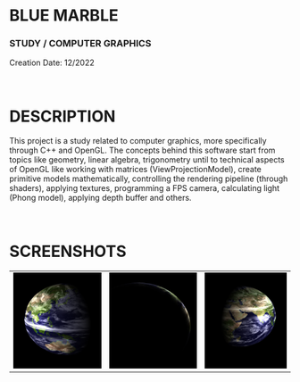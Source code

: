 # BLUE MARBLE
### STUDY / COMPUTER GRAPHICS

Creation Date: 12/2022

<br/>

# DESCRIPTION

This project is a study related to computer graphics, more specifically through C++ and OpenGL. The concepts behind this software start from topics like geometry, linear algebra, trigonometry until to technical aspects of OpenGL like working with matrices (ViewProjectionModel), create primitive models mathematically, controlling the rendering pipeline (through shaders), applying textures, programming a FPS camera, calculating light (Phong model), applying depth buffer and others.

<br/>

# SCREENSHOTS

<table width="100%">
    <tr>
        <td>
            <img src="./screenshots/blue-marble-1.png" />
        </td>
        <td>
            <img src="./screenshots/blue-marble-2.png" />
        </td>
        <td>
            <img src="./screenshots/blue-marble-3.png" />
        </td>         
    </tr>
</table>